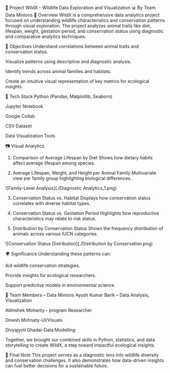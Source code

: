 🌿 Project WildX - Wildlife Data Exploration and Visualization
📊 By Team Data Minions
📌 Overview
WildX is a comprehensive data analytics project focused on understanding wildlife characteristics and conservation patterns through visual exploration. The project analyzes animal traits like diet, lifespan, weight, gestation period, and conservation status using diagnostic and comparative analytics techniques.

🧠 Objectives
Understand correlations between animal traits and conservation status.

Visualize patterns using descriptive and diagnostic analysis.

Identify trends across animal families and habitats.

Create an intuitive visual representation of key metrics for ecological insights.

🧰 Tech Stack
Python (Pandas, Matplotlib, Seaborn)

Jupyter Notebook

Google Collab

CSV Dataset

Data Visualization Tools

📷 Visual Analytics
1. Comparison of Average Lifespan by Diet
Shows how dietary habits affect average lifespan among species.


2. Average Lifespan, Weight, and Height per Animal Family
Multivariate view per family group highlighting biological differences.

![Family-Level Analysis](./Diagnostic Analytics_1.png)

3. Conservation Status vs. Habitat
Displays how conservation status correlates with diverse habitat types.


4. Conservation Status vs. Gestation Period
Highlights how reproductive characteristics may relate to risk status.


5. Distribution by Conservation Status
Shows the frequency distribution of animals across various IUCN categories.

![Conservation Status Distribution](./Distribution by Conservation.png)

🌍 Significance
Understanding these patterns can:

Aid wildlife conservation strategies.

Provide insights for ecological researchers.

Support predictive models in environmental science.

👥 Team Members – Data Minions
Ayush Kumar Barik – Data Analysis, Visualization

Abhishek Mohanty - program Researcher

Dinesh Mohnaty-UI/Visuals

Divyajyoti Ghadai-Data Modelling

Together, we brought our combined skills in Python, statistics, and data storytelling to create WildX, a step toward impactful ecological insights.

🏁 Final Note
This project serves as a diagnostic lens into wildlife diversity and conservation challenges. It also demonstrates how data-driven insights can fuel better decisions for a sustainable future.
